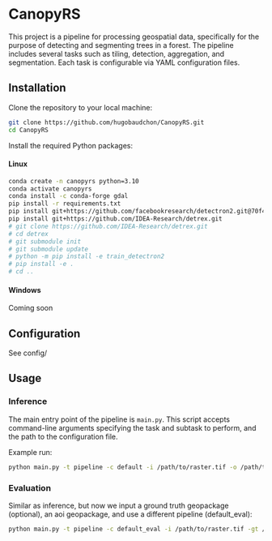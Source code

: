 # CanopyRS

This project is a pipeline for processing geospatial data, specifically for the purpose of detecting and segmenting trees in a forest. The pipeline includes several tasks such as tiling, detection, aggregation, and segmentation. Each task is configurable via YAML configuration files.

## Installation

Clone the repository to your local machine:

```bash
git clone https://github.com/hugobaudchon/CanopyRS.git
cd CanopyRS
```

Install the required Python packages:

#### Linux
```bash
conda create -n canopyrs python=3.10
conda activate canopyrs
conda install -c conda-forge gdal
pip install -r requirements.txt
pip install git+https://github.com/facebookresearch/detectron2.git@70f4543
pip install git+https://github.com/IDEA-Research/detrex.git
# git clone https://github.com/IDEA-Research/detrex.git
# cd detrex
# git submodule init
# git submodule update
# python -m pip install -e train_detectron2
# pip install -e .
# cd ..
```

#### Windows
Coming soon

## Configuration

See config/

## Usage

### Inference

The main entry point of the pipeline is `main.py`. This script accepts command-line arguments specifying the task and subtask to perform, and the path to the configuration file.

Example run:

```bash
python main.py -t pipeline -c default -i /path/to/raster.tif -o /path/to/output/folder
```

### Evaluation

Similar as inference, but now we input a ground truth geopackage (optional), an aoi geopackage, and use a different pipeline (default_eval):

```bash
python main.py -t pipeline -c default_eval -i /path/to/raster.tif -gt /path/to/groundtruth/geopackage.gpkg -aoi /path/to/aoi/geopackage.gpkg -o /path/to/output/folder
```

